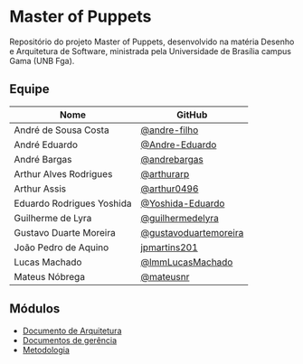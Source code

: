 # Master of Puppets

 Repositório do projeto Master of Puppets, desenvolvido na matéria Desenho e Arquitetura de Software, ministrada pela Universidade de Brasília campus Gama (UNB Fga).

## Equipe

| Nome | GitHub|
|--|--|
| André de Sousa Costa | [@andre-filho](https://github.com/andre-filho) |
| André Eduardo | [@Andre-Eduardo](https://github.com/Andre-Eduardo) |
| André Bargas | [@andrebargas](https://github.com/andrebargas) |
| Arthur Alves Rodrigues | [@arthurarp](https://github.com/arthurarp) |
| Arthur Assis | [@arthur0496](https://github.com/arthur0496) |
| Eduardo Rodrigues Yoshida |[@Yoshida-Eduardo](https://github.com/Yoshida-Eduardo)|
| Guilherme de Lyra | [@guilhermedelyra](https://github.com/guilhermedelyra) |
| Gustavo Duarte Moreira |[@gustavoduartemoreira](https://github.com/gustavoduartemoreira) |
| João Pedro de Aquino |[jpmartins201](https://github.com/jpmartins201) |
| Lucas Machado | [@lmmLucasMachado](https://github.com/lmmLucasMachado) |
| Mateus Nóbrega | [@mateusnr](https://github.com/mateusnr) |





## Módulos

- [Documento de Arquitetura](./geral/arquitetura.md)
- [Documentos de gerência](./gerencia/index.md)
- [Metodologia](./dinamica_e_seminario_2/desenho_metodologia-bpmn/metodologia.md)
